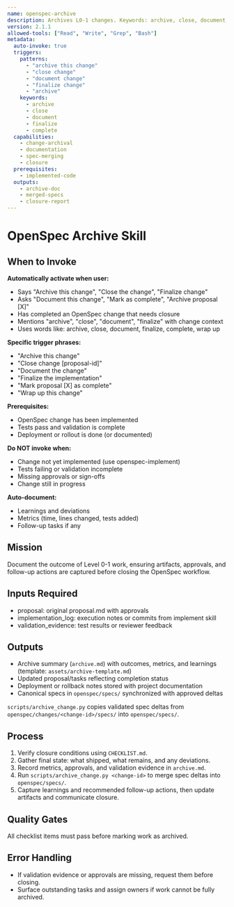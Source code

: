 ```yaml
---
name: openspec-archive
description: Archives L0-1 changes. Keywords: archive, close, document, finalize, complete, Level 0, Level 1.
version: 2.1.1
allowed-tools: ["Read", "Write", "Grep", "Bash"]
metadata:
  auto-invoke: true
  triggers:
    patterns:
      - "archive this change"
      - "close change"
      - "document change"
      - "finalize change"
      - "archive"
    keywords:
      - archive
      - close
      - document
      - finalize
      - complete
  capabilities:
    - change-archival
    - documentation
    - spec-merging
    - closure
  prerequisites:
    - implemented-code
  outputs:
    - archive-doc
    - merged-specs
    - closure-report
---
```


# OpenSpec Archive Skill

## When to Invoke

**Automatically activate when user:**
- Says "Archive this change", "Close the change", "Finalize change"
- Asks "Document this change", "Mark as complete", "Archive proposal [X]"
- Has completed an OpenSpec change that needs closure
- Mentions "archive", "close", "document", "finalize" with change context
- Uses words like: archive, close, document, finalize, complete, wrap up

**Specific trigger phrases:**
- "Archive this change"
- "Close change [proposal-id]"
- "Document the change"
- "Finalize the implementation"
- "Mark proposal [X] as complete"
- "Wrap up this change"

**Prerequisites:**
- OpenSpec change has been implemented
- Tests pass and validation is complete
- Deployment or rollout is done (or documented)

**Do NOT invoke when:**
- Change not yet implemented (use openspec-implement)
- Tests failing or validation incomplete
- Missing approvals or sign-offs
- Change still in progress

**Auto-document:**
- Learnings and deviations
- Metrics (time, lines changed, tests added)
- Follow-up tasks if any

## Mission
Document the outcome of Level 0-1 work, ensuring artifacts, approvals, and follow-up actions are captured before closing the OpenSpec workflow.

## Inputs Required
- proposal: original proposal.md with approvals
- implementation_log: execution notes or commits from implement skill
- validation_evidence: test results or reviewer feedback

## Outputs
- Archive summary (`archive.md`) with outcomes, metrics, and learnings (template: `assets/archive-template.md`)
- Updated proposal/tasks reflecting completion status
- Deployment or rollback notes stored with project documentation
- Canonical specs in `openspec/specs/` synchronized with approved deltas

`scripts/archive_change.py` copies validated spec deltas from `openspec/changes/<change-id>/specs/` into `openspec/specs/`.

## Process
1. Verify closure conditions using `CHECKLIST.md`.
2. Gather final state: what shipped, what remains, and any deviations.
3. Record metrics, approvals, and validation evidence in `archive.md`.
4. Run `scripts/archive_change.py <change-id>` to merge spec deltas into `openspec/specs/`.
5. Capture learnings and recommended follow-up actions, then update artifacts and communicate closure.

## Quality Gates
All checklist items must pass before marking work as archived.

## Error Handling
- If validation evidence or approvals are missing, request them before closing.
- Surface outstanding tasks and assign owners if work cannot be fully archived.
